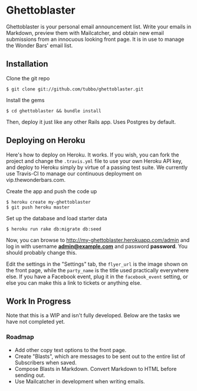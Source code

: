 # Ghettoblaster

Ghettoblaster is your personal email announcement list. Write your emails in Markdown, preview
them with Mailcatcher, and obtain new email submissions from an innocuous looking front page. It
is in use to manage the Wonder Bars' email list.

## Installation

Clone the git repo

    $ git clone git://github.com/tubbo/ghettoblaster.git

Install the gems

    $ cd ghettoblaster && bundle install

Then, deploy it just like any other Rails app. Uses Postgres by default.

## Deploying on Heroku

Here's how to deploy on Heroku. It works. If you wish, you can fork the project and change the
`.travis.yml` file to use your own Heroku API key, and deploy to Heroku simply by virtue of
a passing test suite. We currently use Travis-CI to manage our continuous deployment on
vip.thewonderbars.com.

Create the app and push the code up

    $ heroku create my-ghettoblaster
    $ git push heroku master

Set up the database and load starter data

    $ heroku run rake db:migrate db:seed

Now, you can browse to <http://my-ghettoblaster.herokuapp.com/admin> and log in with
username **admin@example.com** and password **password**. You should probably change this.

Edit the settings in the "Settings" tab, the `flyer_url` is the image shown on the front page,
while the `party_name` is the title used practically everywhere else. If you have a Facebook event,
plug it in the `facebook_event` setting, or else you can make this a link to tickets or anything
else.

## Work In Progress

Note that this is a WIP and isn't fully developed. Below are the tasks we have not completed yet.

### Roadmap

- Add other copy text options to the front page.
- Create "Blasts", which are messages to be sent out to the entire list of Subscribers when
  saved.
- Compose Blasts in Markdown. Convert Markdown to HTML before sending out.
- Use Mailcatcher in development when writing emails.
